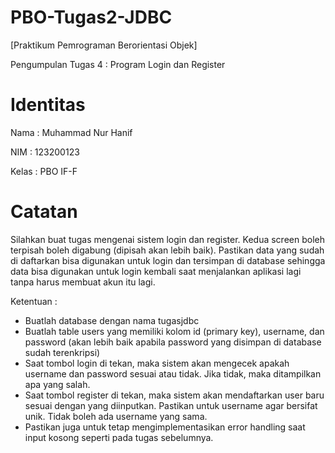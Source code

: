 # PBO-Tugas2-JDBC
[Praktikum Pemrograman Berorientasi Objek]

Pengumpulan Tugas 4 : Program Login dan Register

# Identitas
Nama : Muhammad Nur Hanif

NIM : 123200123

Kelas : PBO IF-F

# Catatan
Silahkan buat tugas mengenai sistem login dan register. Kedua screen boleh terpisah boleh digabung (dipisah akan lebih baik).  Pastikan data yang sudah di daftarkan bisa digunakan untuk login dan tersimpan di database sehingga data bisa digunakan untuk login kembali saat menjalankan aplikasi lagi tanpa harus membuat akun itu lagi.

Ketentuan :

- Buatlah database dengan nama tugasjdbc
- Buatlah table users yang memiliki kolom id (primary key), username, dan password (akan lebih baik apabila password yang disimpan di database sudah terenkripsi)
- Saat tombol login di tekan, maka sistem akan mengecek apakah username dan password sesuai atau tidak. Jika tidak, maka ditampilkan apa yang salah.
- Saat tombol register di tekan, maka sistem akan mendaftarkan user baru sesuai dengan yang diinputkan. Pastikan untuk username agar bersifat unik. Tidak boleh ada username yang sama.
- Pastikan juga untuk tetap mengimplementasikan error handling saat input kosong seperti pada tugas sebelumnya.
